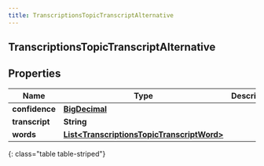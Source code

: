 ```yaml
---
title: TranscriptionsTopicTranscriptAlternative
---
```

## TranscriptionsTopicTranscriptAlternative


## Properties

| Name | Type | Description | Notes |
| ------------ | ------------- | ------------- | ------------- |
| **confidence** | <!----><!---->[**BigDecimal**](BigDecimal.html)<!----> |  |  [optional] |
| **transcript** | <!----><!---->**String**<!----> |  |  [optional] |
| **words** | <!----><!---->[**List&lt;TranscriptionsTopicTranscriptWord&gt;**](TranscriptionsTopicTranscriptWord.html)<!----> |  |  [optional] |
{: class="table table-striped"}



